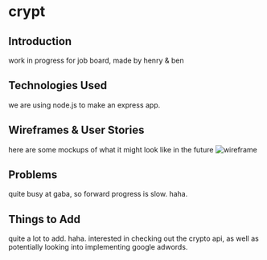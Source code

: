 # crypt

## Introduction
work in progress for job board, made by henry & ben

## Technologies Used
we are using node.js to make an express app. 

## Wireframes & User Stories
here are some mockups of what it might look like in the future
![wireframe](http://i.imgur.com/bmrh1Hm.png "original wireframe")

## Problems
quite busy at gaba, so forward progress is slow. haha.

## Things to Add 
quite a lot to add. haha. interested in checking out the crypto api, as well as potentially looking into implementing google adwords. 
